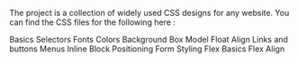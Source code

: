 The project is a collection of widely used CSS designs for any website.
You can find the CSS files for the following here :

Basics
Selectors
Fonts
Colors
Background
Box Model
Float Align
Links and buttons
Menus
Inline Block
Positioning
Form Styling
Flex Basics
Flex Align
